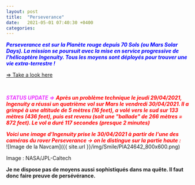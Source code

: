 ```yaml
---
layout: post
title:  "Perseverance"
date:   2021-05-01 07:40:30 +0400
categories: 
---
```

<span style="color: blue">***Perseverance est sur la Planète rouge depuis 70 Sols (ou Mars Solar Days). La mission se poursuit avec la mise en service progressive de l'hélicoptère Ingenuity. Tous les moyens sont déployés pour trouver une vie extra-terrestre !***</span>

<a href="https://mars.nasa.gov/mars2020/" target="_blank">=> Take a look here</a>
<!---
<span><a href="https://www.youtube.com/watch?v=ND7YO715QOE" target="_blank">Suivre ici en direct le premier vol d'ingenuity le 12/04/2021 à partir de 11h30 (heure Réunion)</a></span>
--->
<br>

<span style="color: #e933ff">***STATUS UPDATE =>***</span>
<span style="color: red">***Après un problème technique le jeudi 29/04/2021, Ingenuity a réussi un quatrième vol sur Mars le vendredi 30/04/2021. Il a grimpé à une altitude de 5 mètres (16 feet), a volé vers le sud sur 133 mètres (436 feet), puis est revenu (soit une "ballade" de 266 mètres = 872 feet). Le vol a duré 117 secondes (presque 2 minutes)***</span>

<span style="color: red">***Voici une image d'Ingenuity prise le 30/04/2021 à partir de l'une des caméras du rover Perseverance -> on le distingue sur la partie haute :***</span>
<br>
![Image de la Navcam]({{ site.url }}/img/Smile/PIA24642_800x600.png)

Image : NASA/JPL-Caltech


**Je ne dispose pas de moyens aussi sophistiqués dans ma quête. Il faut donc faire preuve de persévérance.**
